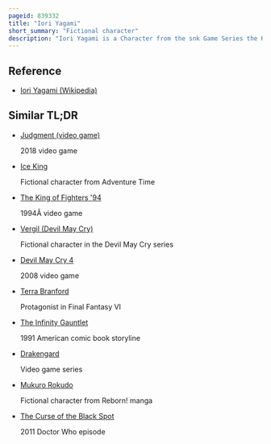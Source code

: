 ```yaml
---
pageid: 839332
title: "Iori Yagami"
short_summary: "Fictional character"
description: "Iori Yagami is a Character from the snk Game Series the King of Fighters. The Character first appeared in the King of Fighters'95 as the Leader of the Rivals Team, as the initial Enemy and later Rival of Kyo Kusanagi. Iori is the Heir of the Yagami Clan, who use pyrokinetic Powers and sealed the Orochi Devil along with the Kusanagi and Yata Clans. Iori Suffers from a Curse – 'the Riot of the Blood' – under which he becomes faster, stronger and wilder, exhibiting a deadly Tendency to indiscriminately attack Everyone in close Proximity. In this State Iori is commonly called wild Iori or Orochi Iori. Aside from the main Series, Iori appears in several other Media Series, including Spin-Offs, Crossover Video Games and comic Adaptations of the Series."
---
```


## Reference

- [Iori Yagami (Wikipedia)](https://en.wikipedia.org/?curid=839332)

## Similar TL;DR

- [Judgment (video game)](/tldr/en/judgment-video-game)

  2018 video game

- [Ice King](/tldr/en/ice-king)

  Fictional character from Adventure Time

- [The King of Fighters '94](/tldr/en/the-king-of-fighters-94)

  1994Â video game

- [Vergil (Devil May Cry)](/tldr/en/vergil-devil-may-cry)

  Fictional character in the Devil May Cry series

- [Devil May Cry 4](/tldr/en/devil-may-cry-4)

  2008 video game

- [Terra Branford](/tldr/en/terra-branford)

  Protagonist in Final Fantasy VI

- [The Infinity Gauntlet](/tldr/en/the-infinity-gauntlet)

  1991 American comic book storyline

- [Drakengard](/tldr/en/drakengard)

  Video game series

- [Mukuro Rokudo](/tldr/en/mukuro-rokudo)

  Fictional character from Reborn! manga

- [The Curse of the Black Spot](/tldr/en/the-curse-of-the-black-spot)

  2011 Doctor Who episode
